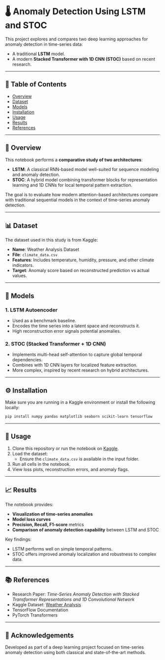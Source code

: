 
# 🌡️ Anomaly Detection Using LSTM and STOC

This project explores and compares two deep learning approaches for anomaly detection in time-series data:
- A traditional **LSTM** model.
- A modern **Stacked Transformer with 1D CNN (STOC)** based on recent research.

---

## 📌 Table of Contents

- [Overview](#overview)
- [Dataset](#dataset)
- [Models](#models)
- [Installation](#installation)
- [Usage](#usage)
- [Results](#results)
- [References](#references)

---

## 📖 Overview

This notebook performs a **comparative study of two architectures**:
- **LSTM**: A classical RNN-based model well-suited for sequence modeling and anomaly detection.
- **STOC**: A hybrid model combining transformer blocks for representation learning and 1D CNNs for local temporal pattern extraction.

The goal is to evaluate how modern attention-based architectures compare with traditional sequential models in the context of time-series anomaly detection.

---

## 📊 Dataset

The dataset used in this study is from Kaggle:
- **Name**: Weather Analysis Dataset
- **File**: `climate_data.csv`
- **Features**: Includes temperature, humidity, pressure, and other climate indicators.
- **Target**: Anomaly score based on reconstructed prediction vs actual values.

---

## 🧠 Models

### 1. LSTM Autoencoder
- Used as a benchmark baseline.
- Encodes the time series into a latent space and reconstructs it.
- High reconstruction error signals potential anomalies.

### 2. STOC (Stacked Transformer + 1D CNN)
- Implements multi-head self-attention to capture global temporal dependencies.
- Combines with 1D CNN layers for localized feature extraction.
- More complex, inspired by recent research on hybrid architectures.

---

## ⚙️ Installation

Make sure you are running in a Kaggle environment or install the following locally:

```bash
pip install numpy pandas matplotlib seaborn scikit-learn tensorflow
```

---

## 🚀 Usage

1. Clone this repository or run the notebook on [Kaggle](https://www.kaggle.com/).
2. Load the dataset:
   - Ensure the `climate_data.csv` is available in the input folder.
3. Run all cells in the notebook.
4. View loss plots, reconstruction errors, and anomaly flags.

---

## 📈 Results

The notebook provides:
- **Visualization of time-series anomalies**
- **Model loss curves**
- **Precision, Recall, F1-score** metrics
- **Comparison of anomaly detection capability** between LSTM and STOC

Key findings:
- LSTM performs well on simple temporal patterns.
- STOC offers improved anomaly localization and robustness to complex data.

---

## 📚 References

- Research Paper: *Time-Series Anomaly Detection with Stacked Transformer Representations and 1D Convolutional Network*
- Kaggle Dataset: [Weather Analysis](https://www.kaggle.com/datasets)
- TensorFlow Documentation
- PyTorch Transformers

---

## 🙌 Acknowledgements

Developed as part of a deep learning project focused on time-series anomaly detection using both classical and state-of-the-art methods.

